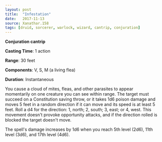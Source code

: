 ```yaml
---
layout: post
title:  "Infestation"
date:   2017-11-13
source: Xanathar.158
tags: [druid, sorcerer, warlock, wizard, cantrip, conjuration]
---
```


**Conjuration cantrip**

**Casting Time**: 1 action

**Range**: 30 feet

**Components**: V, S, M (a living flea)

**Duration**: Instantaneous

You cause a cloud of mites, fleas, and other parasites to appear momentarily on one creature you can see within range. The target must succeed on a Constitution saving throw, or it takes 1d6 poison damage and moves 5 feet in a random direction if it can move and its speed is at least 5 feet. Roll a d4 for the direction: 1, north; 2, south; 3, east; or 4, west. This movement doesn't provoke opportunity attacks, and if the direction rolled is blocked the target doesn't move.

The spell's damage increases by 1d6 when you reach 5th level (2d6), 11th level (3d6), and 17th level (4d6).
